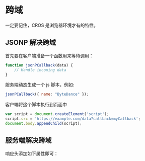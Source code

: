 # 跨域

一定要记住，CROS 是浏览器环境才有的特性。

## JSONP 解决跨域

首先要在客户端准备一个函数用来等待调用：

```js
function jsonPCallback(data) {
	// Handle incoming data
}
```

服务端动态生成一个 js 脚本，例如:

```js
jsonPCallback({ name: "ByteDance" });
```

客户端将这个脚本执行到页面中

```js
var script = document.createElement('script');
script.src = 'https://example.com/data?callback=myCallback';
document.body.appendChild(script);
```

## 服务端解决跨域

响应头添加如下属性即可：


